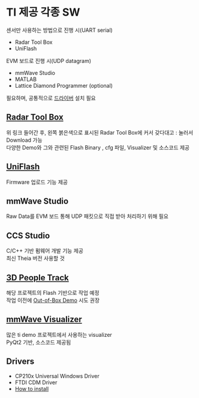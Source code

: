 # TI 제공 각종 SW
센서만 사용하는 방법으로 진행 시(UART serial)
* Radar Tool Box
* UniFlash

EVM 보드로 진행 시(UDP datagram)
* mmWave Studio
* MATLAB
* Lattice Diamond Programmer (optional)

필요하며, 공통적으로 [드라이버](#drivers) 설치 필요

## [Radar Tool Box](https://dev.ti.com/tirex/explore/node?node=A__AEIJm0rwIeU.2P1OBWwlaA__radar_toolbox__1AslXXD__LATEST)
위 링크 들어간 후, 왼쪽 붉은색으로 표시된 Radar Tool Box에 커서 갖다대고 : 눌러서 Download 가능\
다양한 Demo와 그와 관련된 Flash Binary , cfg 파일, Visualizer 및 소스코드 제공

## [UniFlash](./UniFlash.md)
Firmware 업로드 기능 제공

## mmWave Studio
Raw Data를 EVM 보드 통해 UDP 패킷으로 직접 받아 처리하기 위해 필요

## CCS Studio
C/C++ 기반 펌웨어 개발 기능 제공\
최신 Theia 버전 사용할 것

## [3D People Track](https://dev.ti.com/tirex/content/radar_toolbox_2_20_00_05/source/ti/examples/People_Tracking/3D_People_Tracking/docs/3d_people_tracking_user_guide.html)
해당 프로젝트의 Flash 기반으로 작업 예정\
작업 이전에 [Out-of-Box Demo](https://dev.ti.com/tirex/explore/content/radar_toolbox_2_20_00_05/source/ti/examples/Out_Of_Box_Demo/docs/Out_Of_Box_Demo_User_Guide.html) 시도 권장

## [mmWave Visualizer](./mmWave%20Visualizer.md)
많은 ti demo 프로젝트에서 사용하는 visualizer\
PyQt2 기반, 소스코드 제공됨

## Drivers
* CP210x Universal Windows Driver
* FTDI CDM Driver
* [How to install](./driver%20install.md)